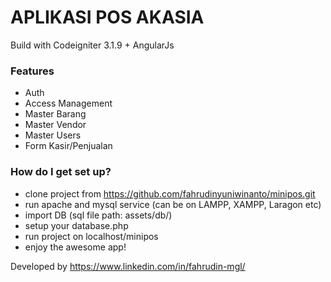 # APLIKASI POS AKASIA #

Build with Codeigniter 3.1.9 + AngularJs

### Features ###

* Auth
* Access Management
* Master Barang
* Master Vendor
* Master Users
* Form Kasir/Penjualan

### How do I get set up? ###

* clone project from https://github.com/fahrudinyuniwinanto/minipos.git
* run apache and mysql service (can be on LAMPP, XAMPP, Laragon etc)
* import DB (sql file path: assets/db/)
* setup your database.php 
* run project on localhost/minipos
* enjoy the awesome app!

Developed by https://www.linkedin.com/in/fahrudin-mgl/



